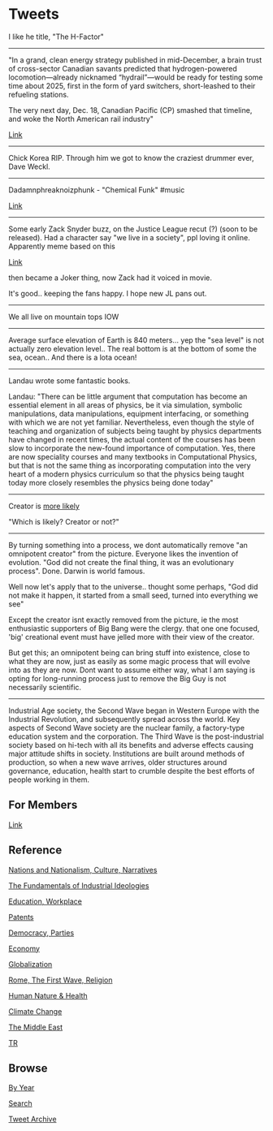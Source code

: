 # Tweets

I like he title, "The H-Factor"

---

"In a grand, clean energy strategy published in mid-December, a brain
trust of cross-sector Canadian savants predicted that hydrogen-powered
locomotion—already nicknamed “hydrail”—would be ready for testing some
time about 2025, first in the form of yard switchers, short-leashed to
their refueling stations.

The very next day, Dec. 18, Canadian Pacific (CP) smashed that
timeline, and woke the North American rail industry"

[Link](https://www.railwayage.com/mechanical/locomotives/the-h-factor/)

---

Chick Korea RIP. Through him we got to know the craziest drummer ever,
Dave Weckl. 

---

Dadamnphreaknoizphunk - "Chemical Funk" \#music

[Link](https://youtu.be/cAMuvTVChgI)

---

Some early Zack Snyder buzz, on the Justice League recut (?) (soon to
be released). Had a character say "we live in a society", ppl loving
it online. Apparently meme based on this

[Link](https://youtu.be/LHhbdXCzt_A)

then became a Joker thing, now Zack had it voiced in movie.

It's good.. keeping the fans happy. I hope new JL pans out.

---

We all live on mountain tops IOW

---

Average surface elevation of Earth is 840 meters... yep the "sea
level" is not actually zero elevation level.. The real bottom is at
the bottom of some the sea, ocean.. And there is a lota ocean!

---

Landau wrote some fantastic books. 

Landau: "There can be little argument that computation has become an
essential element in all areas of physics, be it via simulation,
symbolic manipulations, data manipulations, equipment interfacing, or
something with which we are not yet familiar. Nevertheless, even
though the style of teaching and organization of subjects being taught
by physics departments have changed in recent times, the actual
content of the courses has been slow to incorporate the new-found
importance of computation. Yes, there are now speciality courses and
many textbooks in Computational Physics, but that is not the same
thing as incorporating computation into the very heart of a modern
physics curriculum so that the physics being taught today more closely
resembles the physics being done today"

---

Creator is [more likely](2015/04/god.md)

"Which is likely? Creator or not?"

---

By turning something into a process, we dont automatically remove "an
omnipotent creator" from the picture. Everyone likes the invention of
evolution. "God did not create the final thing, it was an evolutionary
process". Done. Darwin is world famous.

Well now let's apply that to the universe.. thought some perhaps, "God
did not make it happen, it started from a small seed, turned into
everything we see"

Except the creator isnt exactly removed from the picture, ie the most
enthusiastic supporters of Big Bang were the clergy. that one one
focused, 'big' creational event must have jelled more with their view
of the creator.

But get this; an omnipotent being can bring stuff into existence,
close to what they are now, just as easily as some magic process that
will evolve into as they are now. Dont want to assume either way, what
I am saying is opting for long-running process just to remove the Big
Guy is not necessarily scientific.

---

Industrial Age society, the Second Wave began in Western Europe with
the Industrial Revolution, and subsequently spread across the
world. Key aspects of Second Wave society are the nuclear family, a
factory-type education system and the corporation. The Third Wave is
the post-industrial society based on hi-tech with all its benefits and
adverse effects causing major attitude shifts in society. Institutions
are built around methods of production, so when a new wave arrives,
older structures around governance, education, health start to crumble
despite the best efforts of people working in them.

## For Members

[Link](https://thirdwave-members.herokuapp.com)

## Reference

[Nations and Nationalism, Culture, Narratives](/2013/02/nations-and-nationalism.md)

[The Fundamentals of Industrial Ideologies](/2011/04/fundamentals-of-industrial-ideologies.md)

[Education, Workplace](2017/09/education-workplace.md)

[Patents](/2018/09/patents.md)

[Democracy, Parties](/2016/11/democracy.md)

[Economy](/2018/05/economy.md)

[Globalization](/2018/09/globalization.md)

[Rome, The First Wave, Religion](/2017/12/rome.md)

[Human Nature & Health](/2020/07/human-nature.md)

[Climate Change](/2018/12/climate.md)

[The Middle East](/2019/07/middleeast.md)

[TR](../tr)

## Browse

[By Year](years.md)

[Search](search.html)

[Tweet Archive](/tweets/README.md)


